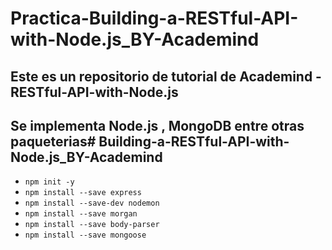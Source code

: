 # Practica-Building-a-RESTful-API-with-Node.js_BY-Academind

## Este es un repositorio de tutorial de Academind - RESTful-API-with-Node.js

## Se implementa Node.js , MongoDB entre otras paqueterias# Building-a-RESTful-API-with-Node.js_BY-Academind


* `npm init -y`
* `npm install --save express`
* `npm install --save-dev nodemon`
* `npm install --save morgan`
* `npm install --save body-parser`
* `npm install --save mongoose`